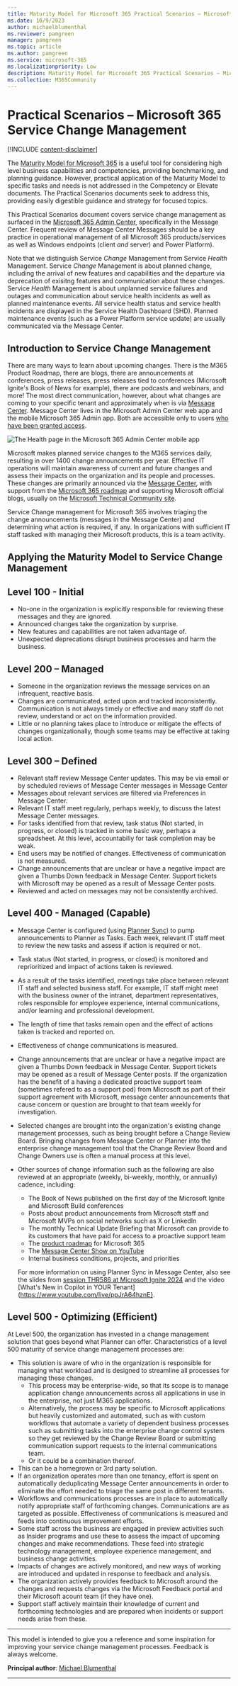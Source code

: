 ```yaml
---
title: Maturity Model for Microsoft 365 Practical Scenarios – Microsoft 365 Service Change Management
ms.date: 10/9/2023
author: michaelblumenthal
ms.reviewer: pamgreen
manager: pamgreen
ms.topic: article
ms.author: pamgreen
ms.service: microsoft-365
ms.localizationpriority: Low
description: Maturity Model for Microsoft 365 Practical Scenarios – Microsoft 365 Service Change Management
ms.collection: M365Community
---
```


# Practical Scenarios – Microsoft 365 Service Change Management

[!INCLUDE [content-disclaimer](includes/content-disclaimer.md)]

The [Maturity Model for Microsoft 365](microsoft365-maturity-model--intro.md) is a useful tool for considering high level business capabilities and competencies, providing benchmarking, and planning guidance. However, practical application of the Maturity Model to specific tasks and needs is not addressed in the Competency or Elevate documents. The Practical Scenarios documents seek to address this, providing easily digestible guidance and strategy for focused topics.

This Practical Scenarios document covers service change management as surfaced in the [Microsoft 365 Admin Center](https://admin.cloud.microsoft/?source=applauncher#/homepage), specifically in the Message Center. Frequent review of Message Center Messages should be a key practice in operational management of all Microsoft 365 products/services as well as Windows endpoints (client *and* server) and Power Platform).

Note that we distinguish Service *Change* Management from Service *Health* Management.  Service *Change* Management is about planned change, including the arrival of new features and capabilities and the departure via deprecation of exisitng features and communication about these changes. Service *Health* Management is about unplanned service failures and outages and communication about service health incidents as well as planned maintenance events.  All service health status and service health incidents are displayed in the Service Health Dashboard (SHD).  Planned maintenance events (such as a Power Platform service update) are usually communicated via the Message Center.

## Introduction to Service Change Management

There are many ways to learn about upcoming changes.  There is the M365 Product Roadmap, there are blogs, there are announcements at conferences, press releases, press releases tied to conferences (Microsoft Ignite's Book of News for example),  there are podcasts and webinars, and more! The most direct communication, however, about what changes are coming to your specific tenant and approximately when is via [Message Center](https://admin.cloud.microsoft/?source=applauncher#/MessageCenter).  Message Center lives in the Microsoft Admin Center web app and the mobile Microsoft 365 Admin app. Both are accessible only to users [who have been granted access](/microsoft-365/admin/manage/message-center?view=o365-worldwide&preserve-view=true#frequently-asked-questions). 

![The Health page in the Microsoft 365 Admin Center mobile app](media/maturity-model-microsoft365-servicing-microsoft365-service-change-management/advisories-mobile.jpg)

Microsoft makes planned service changes to the M365 services daily, resulting in over 1400 change announcements per year. Effective IT operations will maintain awareness of current and future changes and assess their impacts on the organization and its people and processes. These changes are primarily announced via the [Message Center](https://admin.cloud.microsoft/?source=applauncher#/MessageCenter), with support from the [Microsoft 365 roadmap](https://www.microsoft.com/microsoft-365/roadmap) and supporting Microsoft official blogs, usually on the [Microsoft Technical Community site](https://techcommunity.microsoft.com/).

Service Change management for Microsoft 365 involves triaging the change announcements (messages in the Message Center) and determining what action is required, if any. In organizations with sufficient IT staff tasked with managing their Microsoft products, this is a team activity.

## Applying the Maturity Model to Service Change Management

## Level 100 - Initial

- No-one in the organization is explicitly responsible for reviewing these messages and they are ignored.
- Announced changes take the organization by surprise.
- New features and capabilities are not taken advantage of.
- Unexpected deprecations disrupt business processes and harm the business.

## Level 200 – Managed

- Someone in the organization reviews the message services on an infrequent, reactive basis.
- Changes are communicated, acted upon and tracked inconsistently. Communication is not always timely or effective and many staff do not review, understand or act on the information provided.
- Little or no planning takes place to introduce or mitigate the effects of changes organizationally, though some teams may be effective at taking local action.

## Level 300 – Defined

- Relevant staff review Message Center updates. This may be via email or by scheduled reviews of Message Center messages in Message Center 
- Messages about relevant services are filtered via Preferences in Message Center.
- Relevant IT staff meet regularly, perhaps weekly, to discuss the latest Message Center messages. 
- For tasks identified from that review, task status (Not started, in progress, or closed) is tracked in some basic way, perhaps a spreadsheet. At this level, accountabiliy for task completion may be weak.
- End users may be notified of changes.  Effectiveness of communication is not measured.
- Change announcements that are unclear or have a negative impact are given a Thumbs Down feedback in Message Center. Support tickets with Microsoft may be opened as a result of Message Center posts.
- Reviewed and acted on messages may not be consistently archived.

## Level 400 - Managed (Capable)

- Message Center is configured (using [Planner Sync](/planner/track-message-center-tasks-planner)) to pump announcements to Planner as Tasks. Each week, relevant IT staff meet to review the new tasks and assess if action is required or not.
- Task status (Not started, in progress, or closed) is monitored and reprioritized and impact of actions taken is reviewed.
- As a result of the tasks identified, meetings take place between relevant IT staff and selected business staff.  For example, IT staff might meet with the business owner of the intranet, department representatives, roles responsible for employee experience, internal communications, and/or learning and professional development.
- The length of time that tasks remain open and the effect of actions taken is tracked and reported on.
- Effectiveness of change communications is measured.
- Change announcements that are unclear or have a negative impact are given a Thumbs Down feedback in Message Center. Support tickets may be opened as a result of Message Center posts. If the organization has the benefit of a having a dedicated proactive support team (sometimes refered to as a support pod) from Microsoft as part of their support agreement with Microsoft, message center announcements that cause concern or question are brought to that team weekly for investigation.
- Selected changes are brought into the organization's existing change management processes, such as being brought before a Change Review Board. Bringing changes from Message Center or Planner into the enterprise change management tool that the Change Review Board and Change Owners use is often a manual process at this level. 
- Other sources of change information such as the following are also reviewed at an appropriate (weekly, bi-weekly, monthly, or annually) cadence, including:
  - The Book of News published on the first day of the Microsoft Ignite and Microsoft Build conferences
  - Posts about product announcements from Microsoft staff and Microsoft MVPs on social networks such as X or LinkedIn 
  - The monthly Technical Update Briefing that Microsoft can provide to its customers that have paid for access to a proactive support team
  - The [product roadmap](https://www.microsoft.com/microsoft-365/roadmap) for Microsoft 365
  - The [Message Center Show on YouTube](https://www.youtube.com/@365MCS) 
  - Internal business conditions, projects, and priorities

  For more information on using Planner Sync in Message Center, also see the slides from [session THR586 at Microsoft Ignite 2024](https://www.slideshare.net/slideshow/what-s-new-in-copilot-in-your-tenant-ignite-2024-thr586-pptx/273606182) and the video [What's New in Copilot in YOUR Tenant](https://www.youtube.com/live/ppJrA64hznE}.

## Level 500 - Optimizing (Efficient)

At Level 500, the organization has invested in a change management solution that goes beyond what Planner can offer. Characteristics of a level 500 maturity of service change management processes are:
- This solution is aware of who in the organization is responsible for managing what workload and is designed to streamline all processes for managing these changes.
  - This process may be enterprise-wide, so that its scope is to manage application change announcements across all applications in use in the enterprise, not just M365 applications.
  - Alternatively, the process may be specific to Microsoft applications but heavily customized and automated, such as with custom workflows that automate a variety of dependent business processes such as submitting tasks into the enterprise change control system so they get reviewed by the Change Review Board or submitting communication support requests to the internal communications team. 
  - Or it could be a combination thereof.
- This can be a homegrown or 3rd party solution.
- If an organization operates more than one tenancy, effort is spent on automatically deduplicating Message Center announcements in order to eliminate the effort needed to triage the same post in different tenants. 
- Workflows and communications processes are in place to automatically notify appropriate staff of forthcoming changes. Communications are as targeted as possible.   Effectiveness of communications is measured and feeds into continuous improvement efforts. 
- Some staff across the business are engaged in preview activities such as Insider programs and use these to assess the impact of upcoming changes and make recommendations. These feed into strategic technology management, employee experience management, and business change activities.
- Impacts of changes are actively monitored, and new ways of working are introduced and updated in response to feedback and analysis.
- The organization actively provides feedback to Microsoft around the changes and requests changes via the Microsoft Feedback portal and their Microsoft acount team (if they have one).
- Support staff actively maintain their knowledge of current and forthcoming technologies and are prepared when incidents or support needs arise from these.
---

This model is intended to give you a reference and some inspiration for improving your service change management processes. Feedback is always welcome.

**Principal author**: [Michael Blumenthal](https://www.linkedin.com/in/michaelbblumenthal/)

---
